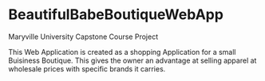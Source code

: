 # BeautifulBabeBoutiqueWebApp

Maryville University Capstone Course Project

This Web Application is created as a shopping Application for a small Buisiness Boutique. 
This gives the owner an advantage at selling apparel at wholesale prices with specific brands it carries. 

